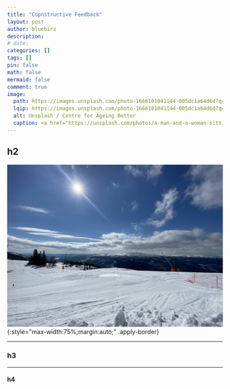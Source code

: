 ```yaml
---
title: "Copnstructive Feedback"
layout: post
author: bluebirz
description:
# date:
categories: []
tags: []
pin: false
math: false
mermaid: false
comment: true
image:
  path: https://images.unsplash.com/photo-1666101041144-005dc1a64d6d?q=80&w=2072&auto=format&fit=crop&ixlib=rb-4.1.0&ixid=M3wxMjA3fDB8MHxwaG90by1wYWdlfHx8fGVufDB8fHx8fA%3D%3D
  lqip: https://images.unsplash.com/photo-1666101041144-005dc1a64d6d?q=10&w=2072&auto=format&fit=crop&ixlib=rb-4.1.0&ixid=M3wxMjA3fDB8MHxwaG90by1wYWdlfHx8fGVufDB8fHx8fA%3D%3D
  alt: Unsplash / Centre for Ageing Better
  caption: <a href="https://unsplash.com/photos/a-man-and-a-woman-sitting-at-a-desk-fwgiihK3_A8">Unsplash / Centre for Ageing Better</a>
---
```



## h2

![image](../assets/img/features/bluebirz/IMG_6642-are.jpg){:style="max-width:75%;margin:auto;" .apply-border}

---

### h3

---

#### h4
